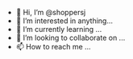 - 👋 Hi, I’m @shoppersj
- 👀 I’m interested in anything...
- 🌱 I’m currently learning ...
- 💞️ I’m looking to collaborate on ...
- 📫 How to reach me ...

<!---
shoppersj/shoppersj is a ✨ special ✨ repository because its `README.md` (this file) appears on your GitHub profile.
You can click the Preview link to take a look at your changes.
--->

